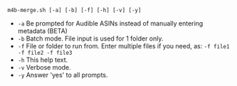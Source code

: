 `m4b-merge.sh [-a] [-b] [-f] [-h] [-v] [-y]`

- `-a` Be prompted for Audible ASINs instead of manually entering metadata (BETA)
- `-b` Batch mode. File input is used for 1 folder only.
- `-f` File or folder to run from. Enter multiple files if you need, as: `-f file1 -f file2 -f file3`
- `-h` This help text.
- `-v` Verbose mode.
- `-y` Answer 'yes' to all prompts.
